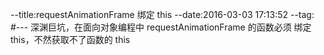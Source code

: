 --title:requestAnimationFrame 绑定 this
--date:2016-03-03 17:13:52
--tag:
#---
深渊巨坑，在面向对象编程中 requestAnimationFrame 的函数必须 绑定 this，不然获取不了函数的 this
